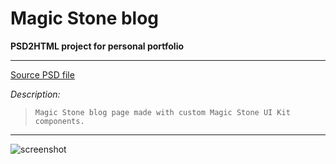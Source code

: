 # Magic Stone blog
**PSD2HTML  project for personal portfolio**


----------


[Source PSD file](http://uichest.com/products/magic-stone-ui-kit-sample)



*Description:*

>     Magic Stone blog page made with custom Magic Stone UI Kit components.



----------
![screenshot](https://cloud.githubusercontent.com/assets/5090667/19601160/c608880a-97b0-11e6-85e3-558a64a2a07a.png)
